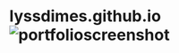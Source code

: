 # lyssdimes.github.io![portfolioscreenshot](https://user-images.githubusercontent.com/116602963/235004320-9d571e17-ee53-4e52-9d07-17945d9c93bb.jpg)
